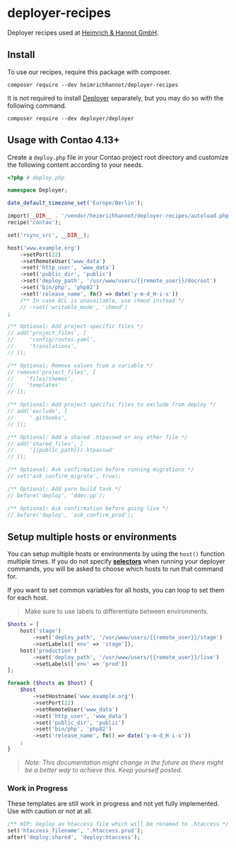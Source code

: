 # deployer-recipes
Deployer recipes used at [Heimrich & Hannot GmbH](https://www.heimrich-hannot.de).

## Install

To use our recipes, require this package with composer.
```shell
composer require --dev heimrichhannot/deployer-recipes
```

It is _not_ required to install [Deployer](https://deployer.org/) separately, but you may do so with the following command.
```shell
composer require --dev deployer/deployer
```

## Usage with Contao 4.13+

Create a `deploy.php` file in your Contao project root directory
and customize the following content according to your needs.
```php
<?php # deploy.php

namespace Deployer;

date_default_timezone_set('Europe/Berlin');

import(__DIR__ . '/vendor/heimrichhannot/deployer-recipes/autoload.php');
recipe('contao');

set('rsync_src', __DIR__);

host('www.example.org')
    ->setPort(22)
    ->setRemoteUser('www_data')
    ->set('http_user', 'www_data')
    ->set('public_dir', 'public')
    ->set('deploy_path', '/usr/www/users/{{remote_user}}/docroot')
    ->set('bin/php', 'php82')
    ->set('release_name', fn() => date('y-m-d_H-i-s'))
    /** In case ACL is unavailable, use chmod instead */
    // ->set('writable_mode', 'chmod')
;

/** Optional: Add project-specific files */
// add('project_files', [
//     'config/routes.yaml',
//     'translations',
// ]);

/** Optional: Remove values from a variable */
// remove('project_files', [
//    'files/themes',
//    'templates'
// ]);

/** Optional: Add project-specific files to exclude from deploy */
// add('exclude', [
//     '.githooks',
// ]);

/** Optional: Add a shared .htpasswd or any other file */
// add('shared_files', [
//     '{{public_path}}/.htpasswd'
// ]);

/** Optional: Ask confirmation before running migrations */
// set('ask_confirm_migrate', true);

/** Optional: Add yarn build task */
// before('deploy', 'ddev:yp');

/** Optional: Ask confirmation before going live */
// before('deploy', 'ask_confirm_prod');
```

## Setup multiple hosts or environments

You can setup multiple hosts or environments by using the `host()` function multiple times.
If you do not specify **[selectors](https://deployer.org/docs/7.x/selector)** when running your deployer commands, you will be asked to choose which hosts to run that command for.

If you want to set common variables for all hosts, you can loop to set them for each host.

> Make sure to use labels to differentiate between environments.

```php
$hosts = [
    host('stage')
        ->set('deploy_path', '/usr/www/users/{{remote_user}}/stage')
        ->setLabels(['env' => 'stage']),
    host('production')
        ->set('deploy_path', '/usr/www/users/{{remote_user}}/live')
        ->setLabels(['env' => 'prod'])
];

foreach ($hosts as $host) {
    $host
        ->setHostname('www.example.org')
        ->setPort(22)
        ->setRemoteUser('www_data')
        ->set('http_user', 'www_data')
        ->set('public_dir', 'public')
        ->set('bin/php', 'php82')
        ->set('release_name', fn() => date('y-m-d_H-i-s'))
    ;
}
```

> _Note: This documentation might change in the future as there might be a better way to achieve this. Keep yourself posted._

### Work in Progress

These templates are still work in progress and not yet fully implemented. Use with caution or not at all. 

```php
/** WIP: Deploy an htaccess file which will be renamed to .htaccess */
set('htaccess_filename', '.htaccess.prod');
after('deploy:shared', 'deploy:htaccess');
```
